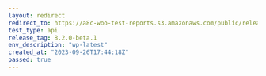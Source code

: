 ```yaml
---
layout: redirect
redirect_to: https://a8c-woo-test-reports.s3.amazonaws.com/public/release/8.2.0-beta.1/wp-latest/api/index.html
test_type: api
release_tag: 8.2.0-beta.1
env_description: "wp-latest"
created_at: "2023-09-26T17:44:18Z"
passed: true
---
```

